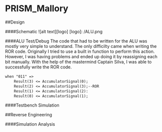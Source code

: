 PRISM_Mallory
=============
##Design

####Schematic
![alt text][logo]
[logo]: /ALU.png

####ALU Test/Debug
The code that had to be written for the ALU was mostly very simple to understand. The only difficilty came when writing the ROR code. Originally I tried to use a built in function to perform this action. However, I was having problems and ended up doing it by reassigning each bit manually. With the help of the mastermind Captain Silva, I was able to successfully write the ROR code.
```
when "011" => 
	Result(3) <= AccumulatorSignal(0);
    Result(2) <= AccumulatorSignal(3);--ROR
	Result(1) <= AccumulatorSignal(2):
	Result(0) <= AccumulatorSignal(1);
```

####Testbench Simulation



##Reverse Engineering



####Simulation Analysis
